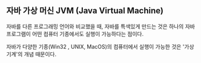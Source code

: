 ## 자바 가상 머신 JVM (Java Virtual Machine)

자바를 다른 프로그래밍 언어와 비교했을 때, 자바를 특색있게 만드는 것은 하나의 자바 프로그램이 어떤 컴퓨터 기종에서도 실행이 가능하다는 점이다. 

자바가 다양한 기종(Win32 ,  UNIX, MacOS)의 컴퓨터에서 실행이 가능한 것은 '가상기계'의 개념 때문이다.